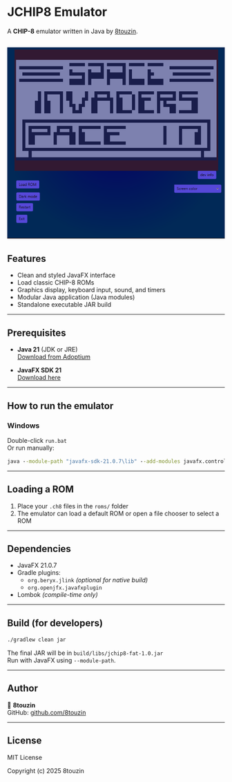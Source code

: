 
# JCHIP8 Emulator

A **CHIP-8** emulator written in Java by [8touzin](https://github.com/8touzin).


![screenshot](JCHIP8.PNG)
---

##  Features

- Clean and styled JavaFX interface
- Load classic CHIP-8 ROMs
- Graphics display, keyboard input, sound, and timers
- Modular Java application (Java modules)
- Standalone executable JAR build

---

##  Prerequisites

- **Java 21** (JDK or JRE)  
   [Download from Adoptium](https://adoptium.net)

- **JavaFX SDK 21**  
   [Download here](https://gluonhq.com/products/javafx/)

---


##  How to run the emulator

###  Windows

Double-click `run.bat`  
Or run manually:

```bat
java --module-path "javafx-sdk-21.0.7\lib" --add-modules javafx.controls,javafx.fxml -jar jchip8-fat-1.0.jar
```
---

##  Loading a ROM

1. Place your `.ch8` files in the `roms/` folder
2. The emulator can load a default ROM or open a file chooser to select a ROM

---

##  Dependencies

- JavaFX 21.0.7
- Gradle plugins:
  - `org.beryx.jlink` *(optional for native build)*
  - `org.openjfx.javafxplugin`
- Lombok *(compile-time only)*

---

##  Build (for developers)

```bash
./gradlew clean jar
```

The final JAR will be in `build/libs/jchip8-fat-1.0.jar`  
Run with JavaFX using `--module-path`.

---

## Author

👤 **8touzin**  
GitHub: [github.com/8touzin](https://github.com/8touzin)

---

## License

MIT License

Copyright (c) 2025 8touzin